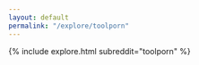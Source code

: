 ```yaml
---
layout: default
permalink: "/explore/toolporn"
---
```


<link rel="stylesheet" type="text/css" href="/static/css/explore.css">
{% include explore.html subreddit="toolporn" %}
